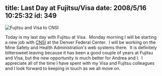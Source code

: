 title: Last Day at Fujitsu/Visa
date: 2008/5/16 10:25:32
id: 349
---
![Fujitsu and Visa to CNSI](/journal_images/FujitsuCNSITransition.jpg)

Today is my last day with Fujitsu at Visa.  Monday morning I will be starting a new job with [CNSI](http://www.cns-inc.com) at the Denver Federal Center.  I will be working on the Mine Safety and Health Administration's web systems there.  It is definitely bittersweet leaving because it has been a good couple of years at Fujitsu and Visa, but the new opportunity is much better for Andrea and I.  I appreciate all of the time I have spent with my Visa and Fujitsu colleagues and I look forward to keeping in touch as we all move on.